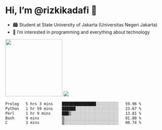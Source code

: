 # Hi, I’m @rizkikadafi 👋
- 🏙 Student at State University of Jakarta (Universitas Negeri Jakarta)
- 👀 I’m interested in programming and everything about technology
<img height="180em" src="https://github-readme-stats.vercel.app/api?username=rizkikadafi&show_icons=true&hide_border=true&&count_private=true&include_all_commits=true" />
<img src="https://github-readme-stats.vercel.app/api/top-langs/?username=rizkikadafi&show_icons=true&hide_border=true&&count_private=true&include_all_commits=true" />

<!--START_SECTION:waka-->

```txt
Prolog   5 hrs 3 mins    ███████████████░░░░░░░░░░   59.96 %
Python   1 hr 59 mins    ██████░░░░░░░░░░░░░░░░░░░   23.67 %
Perl     1 hr 9 mins     ███▒░░░░░░░░░░░░░░░░░░░░░   13.81 %
Bash     9 mins          ▒░░░░░░░░░░░░░░░░░░░░░░░░   01.80 %
C        3 mins          ▒░░░░░░░░░░░░░░░░░░░░░░░░   00.74 %
```

<!--END_SECTION:waka-->

<!---
rizkikadafi/rizkikadafi is a ✨ special ✨ repository because its `README.md` (this file) appears on your GitHub profile.
You can click the Preview link to take a look at your changes.
--->
